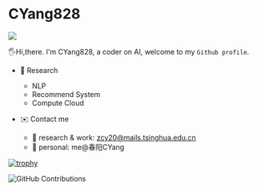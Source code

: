 # CYang828

![](https://komarev.com/ghpvc/?username=CYang828&color=yellowgreen)

🖐️Hi,there. I'm CYang828, a coder on AI, welcome to my `Github profile`.

- 📢 Research
    - NLP
    - Recommend System
    - Compute Cloud
    
- ✉️ Contact me
    - 🔭 research & work: zcy20@mails.tsinghua.edu.cn
    - :boy: personal: me@春阳CYang
    
[![trophy](https://github-profile-trophy.vercel.app/?username=CYang828)](https://github.com/ryo-ma/github-profile-trophy)

    
![GitHub Contributions](https://github-readme-stats.vercel.app/api?username=CYang828&show_icons=true&theme=tokyonight)


